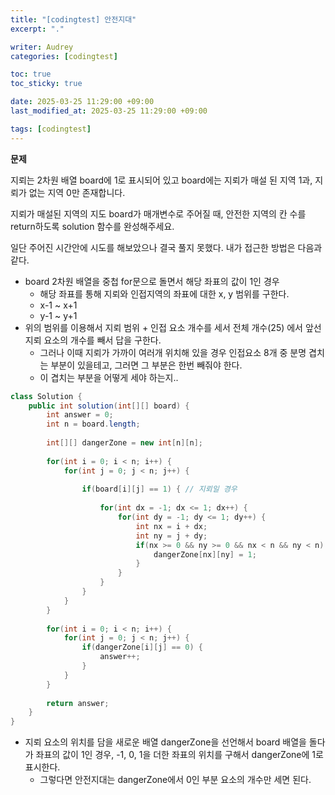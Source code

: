 ```yaml
---
title: "[codingtest] 안전지대"
excerpt: "."

writer: Audrey
categories: [codingtest]

toc: true
toc_sticky: true

date: 2025-03-25 11:29:00 +09:00
last_modified_at: 2025-03-25 11:29:00 +09:00

tags: [codingtest]
---
```


**문제**

지뢰는 2차원 배열 board에 1로 표시되어 있고 board에는 지뢰가 매설 된 지역 1과, 지뢰가 없는 지역 0만 존재합니다.

지뢰가 매설된 지역의 지도 board가 매개변수로 주어질 때, 안전한 지역의 칸 수를 return하도록 solution 함수를 완성해주세요.

일단 주어진 시간안에 시도를 해보았으나 결국 풀지 못했다. 내가 접근한 방법은 다음과 같다.

- board 2차원 배열을 중첩 for문으로 돌면서 해당 좌표의 값이 1인 경우
    - 해당 좌표를 통해 지뢰와 인접지역의 좌표에 대한 x, y 범위를 구한다.
    - x-1 ~ x+1
    - y-1 ~ y+1
- 위의 범위를 이용해서 지뢰 범위 + 인접 요소 개수를 세서 전체 개수(25) 에서 앞선 지뢰 요소의 개수를 빼서 답을 구한다.
    - 그러나 이때 지뢰가 가까이 여러개 위치해 있을 경우 인접요소 8개 중 분명 겹치는 부분이 있을테고, 그러면 그 부분은 한번 빼줘야 한다.
    - 이 겹치는 부분을 어떻게 세야 하는지..

```java
class Solution {
    public int solution(int[][] board) {
        int answer = 0;
        int n = board.length;
        
        int[][] dangerZone = new int[n][n];
        
        for(int i = 0; i < n; i++) {
            for(int j = 0; j < n; j++) {
                
                if(board[i][j] == 1) { // 지뢰일 경우
                    
                    for(int dx = -1; dx <= 1; dx++) {
                        for(int dy = -1; dy <= 1; dy++) {
                            int nx = i + dx;
                            int ny = j + dy;
                            if(nx >= 0 && ny >= 0 && nx < n && ny < n) {
                                dangerZone[nx][ny] = 1;
                            }
                        }
                    }
                }
            }
        }
        
        for(int i = 0; i < n; i++) {
            for(int j = 0; j < n; j++) {
                if(dangerZone[i][j] == 0) {
                    answer++;
                }
            }
        }
        
        return answer;
    }
}
```

- 지뢰 요소의 위치를 담을 새로운 배열 dangerZone을 선언해서 board 배열을 돌다가 좌표의 값이 1인 경우, -1, 0, 1을 더한 좌표의 위치를 구해서 dangerZone에 1로 표시한다.
    - 그렇다면 안전지대는 dangerZone에서 0인 부분 요소의 개수만 세면 된다.